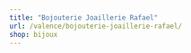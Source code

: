```yaml
---
title: "Bojouterie Joaillerie Rafael"
url: /valence/bojouterie-joaillerie-rafael/
shop: bijoux
---
```

